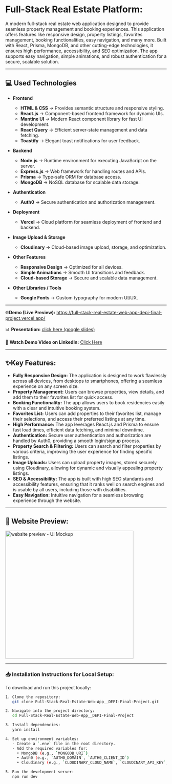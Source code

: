 # Full-Stack Real Estate Platform:
A modern full-stack real estate web application designed to provide seamless property management and booking experiences. This application offers features like responsive design, property listings, favorites management, booking functionalities, easy navigation, and many more. Built with React, Prisma, MongoDB, and other cutting-edge technologies, it ensures high performance, accessibility, and SEO optimization. The app supports easy navigation, simple animations, and robust authentication for a secure, scalable solution.

<hr/>

## 💻 Used Technologies  

- **Frontend**  
  - **HTML & CSS** → Provides semantic structure and responsive styling.  
  - **React.js** → Component-based frontend framework for dynamic UIs.  
  - **Mantine UI** → Modern React component library for fast UI development.  
  - **React Query** → Efficient server-state management and data fetching.  
  - **Toastify** → Elegant toast notifications for user feedback.  

- **Backend**  
  - **Node.js** → Runtime environment for executing JavaScript on the server.  
  - **Express.js** → Web framework for handling routes and APIs.  
  - **Prisma** → Type-safe ORM for database access.  
  - **MongoDB** → NoSQL database for scalable data storage.  

- **Authentication**  
  - **Auth0** → Secure authentication and authorization management.  

- **Deployment**  
  - **Vercel** → Cloud platform for seamless deployment of frontend and backend.  

- **Image Upload & Storage**  
  - **Cloudinary** → Cloud-based image upload, storage, and optimization.  

- **Other Features**  
  - **Responsive Design** → Optimized for all devices.  
  - **Simple Animations** → Smooth UI transitions and feedback.  
  - **Cloud-based Storage** → Secure and scalable data management.  

- **Other Libraries / Tools**  
  - **Google Fonts** → Custom typography for modern UI/UX.  

<hr/>

🌐**Demo (Live Preview):** <a href="https://full-stack-real-estate-web-app-depi-final-project.vercel.app/" target="_blank">https://full-stack-real-estate-web-app-depi-final-project.vercel.app/</a> 
<br/><br/>
📊 **Presentation:** [click here (google slides)](https://docs.google.com/presentation/d/1JbQSmjfk1_z83gjj1-33tv0Sst0h_Hzo/edit?usp=sharing&ouid=111150948434081390825&rtpof=true&sd=true)
<br/><br/>
🎥 **Watch Demo Video on LinkedIn:** <a href="https://www.linkedin.com/posts/ahmed-maher-algohary_%F0%9D%90%8F%F0%9D%90%AB%F0%9D%90%A8%F0%9D%90%A3%F0%9D%90%9E%F0%9D%90%9C%F0%9D%90%AD-%F0%9D%90%8D%F0%9D%90%9A%F0%9D%90%A6%F0%9D%90%9E-full-stack-real-activity-7253511269020778496-PDiL?utm_source=social_share_send&utm_medium=member_desktop_web&rcm=ACoAADxaYJMBq3vC9su8VPtfe-FziMjGaqcNOsA" target="_blank">Click Here</a> 

<hr/>

## ✨Key Features:
- **Fully Responsive Design:** The application is designed to work flawlessly across all devices, from desktops to smartphones, offering a seamless experience on any screen size.
- **Property Management:** Users can browse properties, view details, and add them to their favorites list for quick access.
- **Booking Functionality:** The app allows users to book residencies easily with a clear and intuitive booking system.
- **Favorites List:** Users can add properties to their favorites list, manage their selections, and access their preferred listings at any time.
- **High Performance:** The app leverages React.js and Prisma to ensure fast load times, efficient data fetching, and minimal downtime.
- **Authentication:** Secure user authentication and authorization are handled by Auth0, providing a smooth login/signup process.
- **Property Search & Filtering:** Users can search and filter properties by various criteria, improving the user experience for finding specific listings.
- **Image Uploads:** Users can upload property images, stored securely using Cloudinary, allowing for dynamic and visually appealing property listings.
- **SEO & Accessibility:** The app is built with high SEO standards and accessibility features, ensuring that it ranks well on search engines and is usable by all users, including those with disabilities.
- <b>Easy Navigation:</b> Intuitive navigation for a seamless browsing experience through the website.
<hr>

## 👀 Website Preview:
<a href="https://full-stack-real-estate-web-app-depi-final-project.vercel.app/" title="demo">
  <img src="https://github.com/user-attachments/assets/b7e126cb-3e4b-4e2e-8f3c-11c1353bbbf9" alt="website preview - UI Mockup" width="400">
</a>

<hr>

### 📥 Installation Instructions for Local Setup:
To download and run this project locally:<br/>
```bash    
1. Clone the repository:
   git clone Full-Stack-Real-Estate-Web-App__DEPI-Final-Project.git

2. Navigate into the project directory:
   cd Full-Stack-Real-Estate-Web-App__DEPI-Final-Project

3. Install dependencies:
   yarn install

4. Set up environment variables:
   - Create a `.env` file in the root directory.
   - Add the required variables for:
     • MongoDB (e.g., `MONGODB_URI`)  
     • Auth0 (e.g., `AUTH0_DOMAIN`, `AUTH0_CLIENT_ID`)  
     • Cloudinary (e.g., `CLOUDINARY_CLOUD_NAME`, `CLOUDINARY_API_KEY`, `CLOUDINARY_API_SECRET`)

5. Run the development server:
   npm run dev
```



